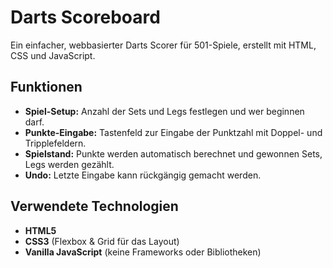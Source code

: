 # Darts Scoreboard

Ein einfacher, webbasierter Darts Scorer für 501-Spiele, erstellt mit HTML, CSS und JavaScript.

## Funktionen

*  **Spiel-Setup:** Anzahl der Sets und Legs festlegen und wer beginnen darf.
*  **Punkte-Eingabe:** Tastenfeld zur Eingabe der Punktzahl mit Doppel- und Tripplefeldern.
*  **Spielstand:** Punkte werden automatisch berechnet und gewonnen Sets, Legs werden gezählt.
*  **Undo:** Letzte Eingabe kann rückgängig gemacht werden.

## Verwendete Technologien

* **HTML5**
* **CSS3** (Flexbox & Grid für das Layout)
* **Vanilla JavaScript** (keine Frameworks oder Bibliotheken)
